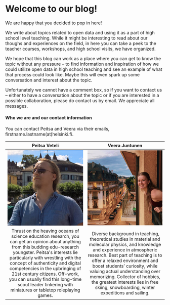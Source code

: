 # Welcome to our blog!

We are happy that you decided to pop in here!

We write about topics related to open data and using it as a part of high school level teaching. While it might be interesting to read about our thoughs and experiences on the field, in here you can take a peek to the teacher courses, workshops, and high school visits, we have organized. 

We hope that this blog can work as a place where you can get to know the topic without any pressure – to find information and inspiration of how we could utilize open data in high school teaching and see an example of what that process could look like. Maybe this will even spark up some conversation and interest about the topic.

Unfortunately we cannot have a comment box, so if you want to contact us – either to have a conversation about the topic or if you are interested in a possible collaboration, please do contact us by email. We appreciate all messages. 


#### Who we are and our contact information

You can contact Peitsa and Veera via their emails, firstname.lastname(at)helsinki.fi.

Peitsa Veteli             |  Veera Juntunen
:-------------------------:|:-------------------------:
![](pictures/peitsa.png)  |  ![](pictures/veera3.jpg)
Thrust on the heaving oceans of science education research, you can get an opinion about anything from this budding edu-research youngster. Peitsa's interests lie particularly with wrestling with the concept of authenticity and digital competencies in the upbringing of 21st century citizens. Off-work, you can usually find this long-time scout leader tinkering with miniatures or tabletop roleplaying games. | Diverse background in teaching, theoretical studies in material and molecular physics, and knowledge and experience in atmospheric research. Best part of teaching is to offer a relaxed environment and boost students' curiosity, while valuing actual understanding over memorizing. Collector of hobbies, the greatest interests lies in free skiing, snowboarding, winter expeditions and sailing.  
